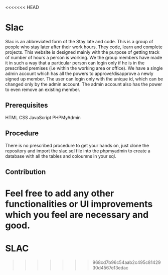 <<<<<<< HEAD
# Slac
Slac is an abbreviated form of the Stay late and code. This is a group of people who stay later after their work hours. They code, learn and complete projects. This website is designed mainly with the purpose of getting track of number of hours a person is working. We the group members have made it in such a way that a particular person can login only if he is in the prescribed premises (i.e within the working area or office). We have a single admin account which has all the powers to approve/disapprove a newly signed up member. The user can login only with the unique id, which can be changed only by the admin account. The admin account also has the power to even remove an existing member.

## Prerequisites
HTML
CSS
JavaScript
PHPMyAdmin

## Procedure
There is no prescribed procedure to get your hands on, just clone the repository and import the slac.sql file into the phpmyadmin to create a database with all the tables and coloumns in your sql.

## Contribution
Feel free to add any other functionalities or UI improvements which you feel are necessary and good.
=======
# SLAC
>>>>>>> 968cd7b96c54aab2c495c8142930d4567e13edac
